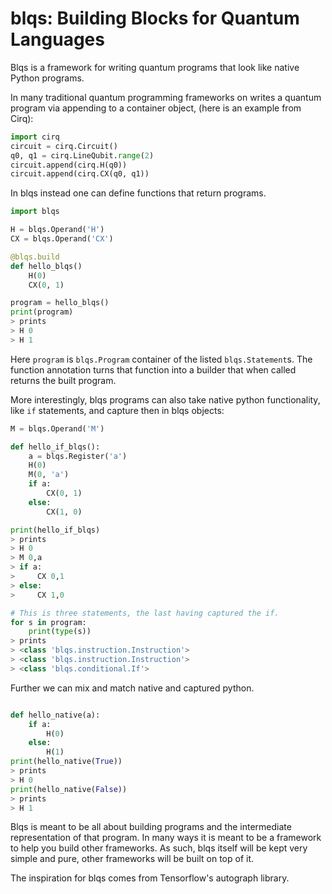 
# blqs: Building Blocks for Quantum Languages

Blqs is a framework for writing quantum programs that look like native Python
programs.

In many traditional quantum programming frameworks on writes a quantum program
via appending to a container object, (here is an example from Cirq):
```python
import cirq
circuit = cirq.Circuit()
q0, q1 = cirq.LineQubit.range(2)
circuit.append(cirq.H(q0))
circuit.append(cirq.CX(q0, q1))
```
In blqs instead one can define functions that return programs.
```python
import blqs

H = blqs.Operand('H')
CX = blqs.Operand('CX')

@blqs.build
def hello_blqs()
    H(0)
    CX(0, 1)

program = hello_blqs()
print(program)
> prints
> H 0
> H 1
```
Here `program` is `blqs.Program` container of the listed `blqs.Statement`s. The
function annotation turns that function into a builder that when called returns
the built program.

More interestingly, blqs programs can also take native python functionality,
like `if` statements, and capture then in blqs objects:
```python
M = blqs.Operand('M')

def hello_if_blqs():
    a = blqs.Register('a')
    H(0)
    M(0, 'a')
    if a:
        CX(0, 1)
    else:
        CX(1, 0)

print(hello_if_blqs)
> prints
> H 0
> M 0,a
> if a:
>     CX 0,1
> else:
>     CX 1,0

# This is three statements, the last having captured the if.
for s in program:
    print(type(s))
> prints
> <class 'blqs.instruction.Instruction'>
> <class 'blqs.instruction.Instruction'>
> <class 'blqs.conditional.If'>
```

Further we can mix and match native and captured python.
```python

def hello_native(a):
    if a:
        H(0)
    else:
        H(1)
print(hello_native(True))
> prints
> H 0
print(hello_native(False))
> prints
> H 1
```

Blqs is meant to be all about building programs and the intermediate representation
of that program.  In many ways it is meant to be a framework to help you build other
frameworks.  As such, blqs itself will be kept very simple and pure, other frameworks
will be built on top of it.

The inspiration for blqs comes from Tensorflow's autograph library.
